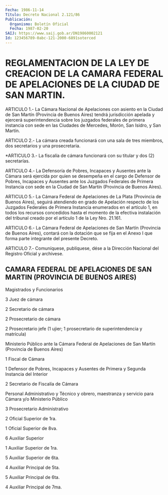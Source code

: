 ```yaml
---
Fecha: 1986-11-14
Título: Decreto Nacional 2.121/86
Publicación:
  Organismo: Boletín Oficial
  Fecha: 1987-02-20
SAIJ: https://www.saij.gob.ar/DN19860002121
Id: 123456789-0abc-121-2000-6891soterced
---
```

# REGLAMENTACION DE LA LEY DE CREACION DE LA CAMARA FEDERAL DE APELACIONES DE LA CIUDAD DE SAN MARTIN.

<a id="1"></a>
ARTICULO 1.- La Cámara Nacional de Apelaciones con asiento en la Ciudad de San Martín (Provincia de Buenos Aires) tendrá jurisdicción apelada y ejercerá superintendencia sobre los juzgados federales de primera instancia con sede en las Ciudades de Mercedes, Morón, San Isidro, y San Martín.

<a id="2"></a>
ARTICULO 2.- La cámara creada funcionará con una sala de tres miembros, dos secretarios y una prosecretaria.

<a id="3"></a>
*ARTICULO 3.- La fiscalía de cámara funcionará con su titular y dos (2) secretarías.

<a id="4"></a>
ARTICULO 4.- La Defensoría de Pobres, Incapaces y Ausentes ante la Cámara será ejercida por quien se desempeña en el cargo de Defensor de Pobres, Incapaces y Ausentes ante los Juzgados Federales de Primera Instancia con sede en la Ciudad de San Martín (Provincia de Buenos Aires).

<a id="5"></a>
ARTICULO 5.- La Cámara Federal de Apelaciones de La Plata (Provincia de Buenos Aires), seguirá atendiendo en grado de Apelación respecto de los Juzgados Federales de Primera Instancia enumerados en el artículo 1, en todos los recursos concedidos hasta el momento de la efectiva instalación del tribunal creado por el artículo 1 de la Ley Nro. 21.161.

<a id="6"></a>
ARTICULO 6.- La Cámara Federal de Apelaciones de San Martín (Provincia de Buenos Aires), contará con la dotación que se fija en el Anexo I que forma parte integrante del presente Decreto.

<a id="7"></a>
ARTICULO 7.- Comuníquese, publíquese, dése a la Dirección Nacional del Registro Oficial y archívese.

## CAMARA FEDERAL DE APELACIONES DE SAN MARTIN (PROVINCIA DE BUENOS AIRES)

<a id="1"></a>
Magistrados y Funcionarios

3 Juez de cámara

2 Secretario de cámara

2 Prosecretario de cámara

2 Prosecretario jefe (1 ujier; 1 prosecretario de superintendencia y matrícula)

Ministerio Público ante la Cámara Federal de Apelaciones de San Martín (Provincia de Buenos Aires)

1 Fiscal de Cámara

1 Defensor de Pobres, Incapaces y Ausentes de Primera y Segunda Instancia del Interior

2 Secretario de Fiscalía de Cámara

Personal Administrativo y Técnico y obrero, maestranza y servicio para Cámara y/o Ministerio Público

3 Prosecretario Administrativo

2 Oficial Superior de 1ra.

1 Oficial Superior de 8va.

6 Auxiliar Superior

1 Auxiliar Superior de 1ra.

5 Auxiliar Superior de 6ta.

4 Auxiliar Principal de 5ta.

5 Auxiliar Principal de 6ta.

4 Auxiliar Principal de 7ma.